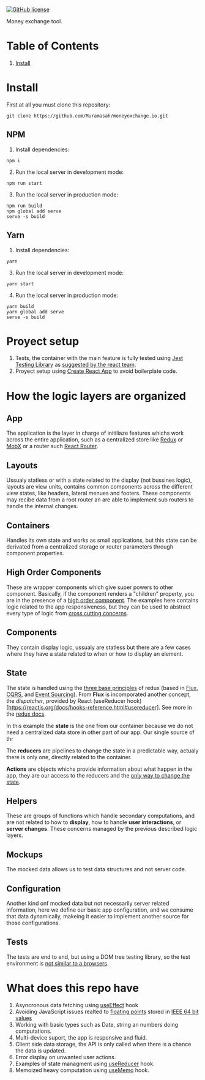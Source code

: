 [![GitHub license](https://img.shields.io/badge/license-MIT-blue.svg)](https://github.com/Muramasah/with-timer-react-hoc/blob/master/LICENSE)

Money exchange tool.

# Table of Contents
1. [Install](#install)

# Install

First at all you must clone this repository:

```
git clone https://github.com/Muramasah/moneyexchange.io.git
```

## NPM
1. Install dependencies:
```
npm i
```

2. Run the local server in development mode:
```
npm run start
```

3. Run the local server in production mode:
```
npm run build
npm global add serve
serve -s build
```

## Yarn

1. Install dependencies:
```
yarn
```

3. Run the local server in development mode:
```
yarn start
```

4. Run the local server in production mode:
```
yarn build
yarn global add serve
serve -s build
```

# Proyect setup

1. Tests, the container with the main feature is fully tested using [Jest](https://jestjs.io/) [Testing Library](https://testing-library.com/) as [suggested by the react team](https://reactjs.org/docs/testing.html#tools).
2. Proyect setup using [Create React App](https://create-react-app.dev/) to avoid boilerplate code.

# How the logic layers are organized
## App
The application is the layer in charge of initiliaze features whichs work across the entire application, such as a centralized store like [Redux](https://redux.js.org/) or [MobX](https://mobx.js.org/) or a router such [React Router](https://reacttraining.com/react-router/).

## Layouts
Ussualy statless or with a state related to the display (not bussines logic), layouts are view units, contains common components across the different view states, like headers, lateral menues and footers. These components may recibe data from a root router an are able to implement sub routers to handle the internal changes.

## Containers
Handles its own state and works as small applications, but this state can be derivated from a centralized storage or router parameters through component properties.

## High Order Components
These are wrapper components which give super powers to other component. Basically, if the component renders a "children" property, you are in the presence of a [high order component](https://reactjs.org/docs/higher-order-components.html). The examples here contains logic related to the app responsiveness, but they can be used to abstract every type of logic from [cross cutting concerns](https://reactjs.org/docs/higher-order-components.html#use-hocs-for-cross-cutting-concerns).

## Components
They contain display logic, ussualy are statless but there are a few cases where they have a state related to when or how to display an element.

## State
The state is handled using the [three base principles](https://redux.js.org/introduction/three-principles) of redux (based in  [Flux](http://facebook.github.io/flux), [CQRS](http://martinfowler.com/bliki/CQRS.html), and [Event Sourcing](http://martinfowler.com/eaaDev/EventSourcing.html)). From **Flux** is incomporated another concept, the _dispatcher_, provided by React (useReducer hook)[https://reactjs.org/docs/hooks-reference.html#usereducer]. See more in the [redux docs](https://redux.js.org/introduction/prior-art#flux).

In this example the **state** is the one from our container because we do not need a centralized data store in other part of our app. Our single source of thr

The **reducers** are pipelines to change the state in a predictable way, actualy there is only one, directly related to the container.

**Actions** are objects whichs provide information about what happen in the app, they are our access to the reducers and the [only way to change the state](https://redux.js.org/introduction/three-principles#state-is-read-only).

## Helpers
These are groups of functions which handle secondary computations, and are not related to how to **display**, how to handle **user interactions**, or **server changes**. These concerns managed by the previous described logic layers.

## Mockups
The mocked data allows us to test data structures and not server code.

## Configuration
Another kind onf mocked data but not necessarily server related information, here we define our basic app configuration, and we consume that data dynamically, makeing it easier to implement another source for those configurations.

## Tests
The tests are end to end, but using a DOM tree testing library, so the test environment is [not similar to a browsers](https://reactjs.org/docs/testing.html).

# What does this repo have

1. Asyncronous data fetching using [useEffect](https://reactjs.org/docs/hooks-reference.html#useeffect) hook
2. Avoiding JavaScript issues realted to [floating points](https://modernweb.com/what-every-javascript-developer-should-know-about-floating-points/) stored in [IEEE 64 bit values](https://medium.com/@sarafecadu/64-bit-floating-point-a-javascript-story-fa6aad266665)
3. Working with basic types such as Date, string an numbers doing computations.
4. Multi-device suport, the app is responsive and fluid.
5. Client side data storage, the API is only called when there is a chance the data is updated.
6. Error display on unwanted user actions.
7. Examples of state managment using [useReducer](https://reactjs.org/docs/hooks-reference.html#usereducer) hook.
8. Memoized heavy computation using [useMemo](https://reactjs.org/docs/hooks-reference.html#usememo) hook.